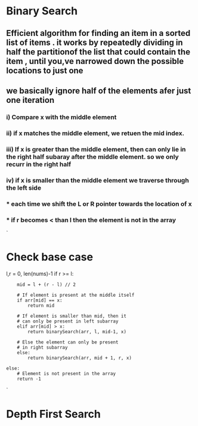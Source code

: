 # Binary Search
## Efficient algorithm for finding an item in a sorted list of items . it works by repeatedly dividing in half the partitionof the list that could contain the item , until you,ve narrowed down the possible locations to just one
## we basically ignore half of the elements afer just one iteration
### i) Compare x with the middle element 
### ii) if x matches the middle element, we retuen the mid index.
### iii) If  x is greater than the middle element, then can only lie in the right half subaray after the middle element. so we only recurr in the right half 
### iv) if x is smaller than the middle element we traverse through the left side 
### * each time we shift the L or R pointer towards the location of x
### * if r becomes < than l then the element is not in the array
`
# Check base case
l,r = 0, len(nums)-1
    if r >= l:
 
        mid = l + (r - l) // 2
 
        # If element is present at the middle itself
        if arr[mid] == x:
            return mid
 
        # If element is smaller than mid, then it
        # can only be present in left subarray
        elif arr[mid] > x:
            return binarySearch(arr, l, mid-1, x)
 
        # Else the element can only be present
        # in right subarray
        else:
            return binarySearch(arr, mid + 1, r, x)
 
    else:
        # Element is not present in the array
        return -1
 
 
`
# Depth First Search
